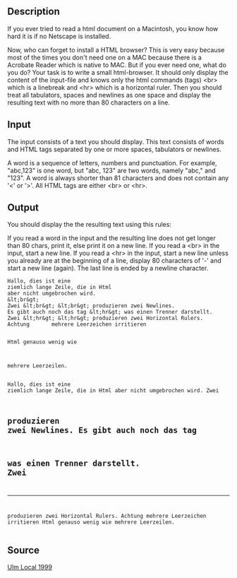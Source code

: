 <h2>Description</h2><p>If you ever tried to read a html document on a Macintosh, you know how hard it is if no Netscape is installed. 
</p>Now, who can forget to install a HTML browser? This is very easy because most of the times you don't need one on a MAC because there is a Acrobate Reader which is native to MAC. But if you ever need one, what do you do? 
Your task is to write a small html-browser. It should only display the content of the input-file and knows only the html commands (tags) &lt;br&gt; which is a linebreak and &lt;hr&gt; which is a horizontal ruler. Then you should treat all tabulators, spaces and newlines as one space and display the resulting text with no more than 80 characters on a line. <h2>Input</h2><p>The input consists of a text you should display. This text consists of words and HTML tags separated by one or more spaces, tabulators or newlines. 
</p>A word is a sequence of letters, numbers and punctuation. For example, "abc,123" is one word, but "abc, 123" are two words, namely "abc," and "123". A word is always shorter than 81 characters and does not contain any '&lt;' or '&gt;'. All HTML tags are either &lt;br&gt; or &lt;hr&gt;. <h2>Output</h2><p>You should display the the resulting text using this rules: 
</p>If you read a word in the input and the resulting line does not get longer than 80 chars, print it, else print it on a new line. 
If you read a &lt;br&gt; in the input, start a new line. 
If you read a &lt;hr&gt; in the input, start a new line unless you already are at the beginning of a line, display 80 characters of '-' and start a new line (again). 
The last line is ended by a newline character.<pre><code class="language-input1">Hallo, dies ist eine 
ziemlich lange Zeile, die in Html
aber nicht umgebrochen wird.
&amp;lt;br&amp;gt;
Zwei &amp;lt;br&amp;gt; &amp;lt;br&amp;gt; produzieren zwei Newlines. 
Es gibt auch noch das tag &amp;lt;hr&amp;gt; was einen Trenner darstellt.
Zwei &amp;lt;hr&amp;gt; &amp;lt;hr&amp;gt; produzieren zwei Horizontal Rulers.
Achtung       mehrere Leerzeichen irritieren

Html genauso wenig wie


mehrere Leerzeilen.
</code></pre><pre><code class="language-output1">Hallo, dies ist eine ziemlich lange Zeile, die in Html aber nicht umgebrochen
wird.
Zwei

produzieren zwei Newlines. Es gibt auch noch das tag
--------------------------------------------------------------------------------
was einen Trenner darstellt. Zwei
--------------------------------------------------------------------------------
--------------------------------------------------------------------------------
produzieren zwei Horizontal Rulers. Achtung mehrere Leerzeichen irritieren Html
genauso wenig wie mehrere Leerzeilen.
</code></pre><h2>Source</h2><a href="searchproblem?field=source&amp;key=Ulm+Local+1999">Ulm Local 1999</a>